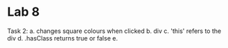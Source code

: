 # Lab 8

Task 2:
a. changes square colours when clicked
b. div
c. 'this' refers to the div
d. .hasClass returns true or false
e. 